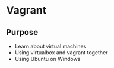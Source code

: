 # Vagrant

## Purpose

* Learn about virtual machines
* Using virtualbox and vagrant together
* Using Ubuntu on Windows 

